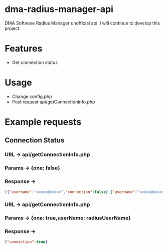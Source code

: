 # dma-radius-manager-api
DMA Software Radius Manager unofficial api. I will continue to develop this project. 

# Features
- Get connection status  

# Usage
- Change config.php
- Post request api/getConnectionInfo.php


# Example requests
## Connection Status

### URL -> api/getConnectionInfo.php
### Params -> {one: false}
### Response ->
```json
[{"username":"xxxxx@xxxxx","connection":false},{"username":"xxxxx@xxxxx","connection":true}]
``` 

### URL -> api/getConnectionInfo.php
### Params -> {one: true,userName: radiusUserName}
### Response ->
```json
{"connection":true}
``` 

